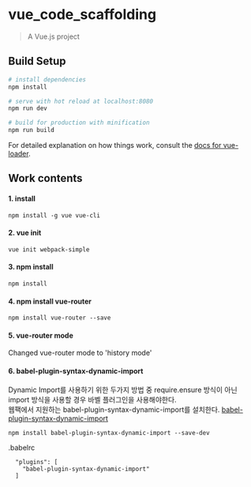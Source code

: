 # vue_code_scaffolding

> A Vue.js project

## Build Setup

``` bash
# install dependencies
npm install

# serve with hot reload at localhost:8080
npm run dev

# build for production with minification
npm run build
```

For detailed explanation on how things work, consult the [docs for vue-loader](http://vuejs.github.io/vue-loader).

## Work contents

#### 1. install
```angular2
npm install -g vue vue-cli
```

#### 2. vue init
```angular2
vue init webpack-simple
```    

#### 3. npm install
```angular2
npm install
```

#### 4.  npm install vue-router
```angular2
npm install vue-router --save
```

#### 5. vue-router mode
Changed vue-router mode to 'history mode'

#### 6. babel-plugin-syntax-dynamic-import
Dynamic Import를 사용하기 위한 두가지 방법 중 require.ensure 방식이 아닌 import 방식을 사용할 경우 바벨 플러그인을 사용해야한다.   
웹팩에서 지원하는 babel-plugin-syntax-dynamic-import를 설치한다.
[babel-plugin-syntax-dynamic-import](https://babeljs.io/docs/en/babel-plugin-syntax-dynamic-import/#installation)   
```angular2
npm install babel-plugin-syntax-dynamic-import --save-dev
```
.babelrc       
```angular2
  "plugins": [
    "babel-plugin-syntax-dynamic-import"
  ]
```
